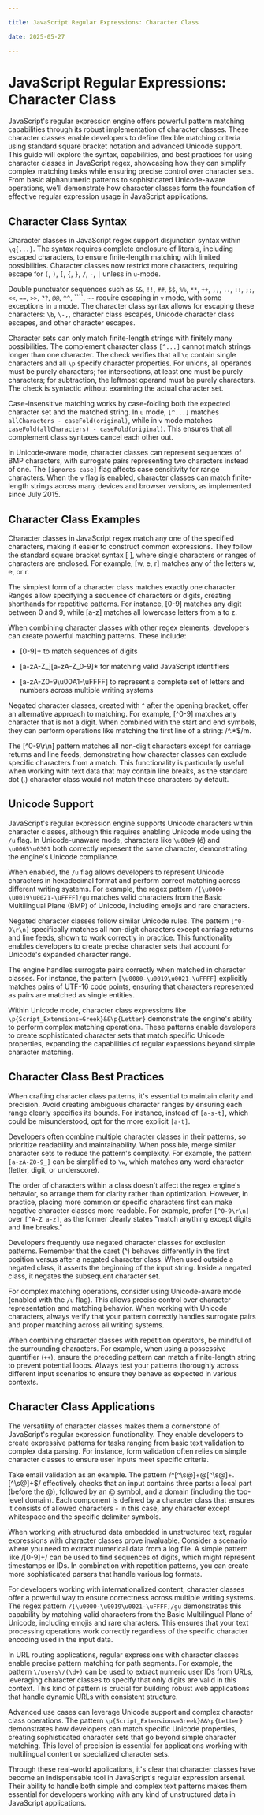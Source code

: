 ```yaml
---

title: JavaScript Regular Expressions: Character Class

date: 2025-05-27

---
```



# JavaScript Regular Expressions: Character Class

JavaScript's regular expression engine offers powerful pattern matching capabilities through its robust implementation of character classes. These character classes enable developers to define flexible matching criteria using standard square bracket notation and advanced Unicode support. This guide will explore the syntax, capabilities, and best practices for using character classes in JavaScript regex, showcasing how they can simplify complex matching tasks while ensuring precise control over character sets. From basic alphanumeric patterns to sophisticated Unicode-aware operations, we'll demonstrate how character classes form the foundation of effective regular expression usage in JavaScript applications.


## Character Class Syntax

Character classes in JavaScript regex support disjunction syntax within `\q{...}`. The syntax requires complete enclosure of literals, including escaped characters, to ensure finite-length matching with limited possibilities. Character classes now restrict more characters, requiring escape for `(`, `)`, `[`, `{`, `}`, `/`, `-`, `|` unless in `u`-mode.

Double punctuator sequences such as `&&`, `!!`, `##`, `$$`, `%%`, `**`, `++`, `,,`, `..`, `::`, `;;`, `<<`, `==`, `>>`, `??`, `@@`, `^^`, ````, `~~` require escaping in `v` mode, with some exceptions in `u` mode. The character class syntax allows for escaping these characters: `\b`, `\-,`, character class escapes, Unicode character class escapes, and other character escapes.

Character sets can only match finite-length strings with finitely many possibilities. The complement character class `[^...]` cannot match strings longer than one character. The check verifies that all `\q` contain single characters and all `\p` specify character properties. For unions, all operands must be purely characters; for intersections, at least one must be purely characters; for subtraction, the leftmost operand must be purely characters. The check is syntactic without examining the actual character set.

Case-insensitive matching works by case-folding both the expected character set and the matched string. In `u` mode, `[^...]` matches `allCharacters - caseFold(original)`, while in `v` mode matches `caseFold(allCharacters) - caseFold(original)`. This ensures that all complement class syntaxes cancel each other out.

In Unicode-aware mode, character classes can represent sequences of BMP characters, with surrogate pairs representing two characters instead of one. The `[ignores case]` flag affects case sensitivity for range characters. When the `v` flag is enabled, character classes can match finite-length strings across many devices and browser versions, as implemented since July 2015.


## Character Class Examples

Character classes in JavaScript regex match any one of the specified characters, making it easier to construct common expressions. They follow the standard square bracket syntax [ ], where single characters or ranges of characters are enclosed. For example, [w, e, r] matches any of the letters w, e, or r.

The simplest form of a character class matches exactly one character. Ranges allow specifying a sequence of characters or digits, creating shorthands for repetitive patterns. For instance, [0-9] matches any digit between 0 and 9, while [a-z] matches all lowercase letters from a to z.

When combining character classes with other regex elements, developers can create powerful matching patterns. These include:

- [0-9]+ to match sequences of digits

- [a-zA-Z_][a-zA-Z_0-9]* for matching valid JavaScript identifiers

- [a-zA-Z0-9\u00A1-\uFFFF] to represent a complete set of letters and numbers across multiple writing systems

Negated character classes, created with ^ after the opening bracket, offer an alternative approach to matching. For example, [^0-9] matches any character that is not a digit. When combined with the start and end symbols, they can perform operations like matching the first line of a string: /^.*$/m.

The [^0-9\r\n] pattern matches all non-digit characters except for carriage returns and line feeds, demonstrating how character classes can exclude specific characters from a match. This functionality is particularly useful when working with text data that may contain line breaks, as the standard dot (.) character class would not match these characters by default.


## Unicode Support

JavaScript's regular expression engine supports Unicode characters within character classes, although this requires enabling Unicode mode using the `/u` flag. In Unicode-unaware mode, characters like `\u00e9` (é) and `\u0065\u0301` both correctly represent the same character, demonstrating the engine's Unicode compliance.

When enabled, the `/u` flag allows developers to represent Unicode characters in hexadecimal format and perform correct matching across different writing systems. For example, the regex pattern `/[\u0000-\u0019\u0021-\uFFFF]/gu` matches valid characters from the Basic Multilingual Plane (BMP) of Unicode, including emojis and rare characters.

Negated character classes follow similar Unicode rules. The pattern `[^0-9\r\n]` specifically matches all non-digit characters except carriage returns and line feeds, shown to work correctly in practice. This functionality enables developers to create precise character sets that account for Unicode's expanded character range.

The engine handles surrogate pairs correctly when matched in character classes. For instance, the pattern `[\u0000-\u0019\u0021-\uFFFF]` explicitly matches pairs of UTF-16 code points, ensuring that characters represented as pairs are matched as single entities.

Within Unicode mode, character class expressions like `\p{Script_Extensions=Greek}&&\p{Letter}` demonstrate the engine's ability to perform complex matching operations. These patterns enable developers to create sophisticated character sets that match specific Unicode properties, expanding the capabilities of regular expressions beyond simple character matching.


## Character Class Best Practices

When crafting character class patterns, it's essential to maintain clarity and precision. Avoid creating ambiguous character ranges by ensuring each range clearly specifies its bounds. For instance, instead of `[a-s-t]`, which could be misunderstood, opt for the more explicit `[a-t]`.

Developers often combine multiple character classes in their patterns, so prioritize readability and maintainability. When possible, merge similar character sets to reduce the pattern's complexity. For example, the pattern `[a-zA-Z0-9_]` can be simplified to `\w`, which matches any word character (letter, digit, or underscore).

The order of characters within a class doesn't affect the regex engine's behavior, so arrange them for clarity rather than optimization. However, in practice, placing more common or specific characters first can make negative character classes more readable. For example, prefer `[^0-9\r\n]` over `[^A-Z a-z]`, as the former clearly states "match anything except digits and line breaks."

Developers frequently use negated character classes for exclusion patterns. Remember that the caret (^) behaves differently in the first position versus after a negated character class. When used outside a negated class, it asserts the beginning of the input string. Inside a negated class, it negates the subsequent character set.

For complex matching operations, consider using Unicode-aware mode (enabled with the `/u` flag). This allows precise control over character representation and matching behavior. When working with Unicode characters, always verify that your pattern correctly handles surrogate pairs and proper matching across all writing systems.

When combining character classes with repetition operators, be mindful of the surrounding characters. For example, when using a possessive quantifier (`++`), ensure the preceding pattern can match a finite-length string to prevent potential loops. Always test your patterns thoroughly across different input scenarios to ensure they behave as expected in various contexts.


## Character Class Applications

The versatility of character classes makes them a cornerstone of JavaScript's regular expression functionality. They enable developers to create expressive patterns for tasks ranging from basic text validation to complex data parsing. For instance, form validation often relies on simple character classes to ensure user inputs meet specific criteria.

Take email validation as an example. The pattern /^[^\s@]+@[^\s@]+\.[^\s@]+$/ effectively checks that an input contains three parts: a local part (before the @), followed by an @ symbol, and a domain (including the top-level domain). Each component is defined by a character class that ensures it consists of allowed characters - in this case, any character except whitespace and the specific delimiter symbols.

When working with structured data embedded in unstructured text, regular expressions with character classes prove invaluable. Consider a scenario where you need to extract numerical data from a log file. A simple pattern like /[0-9]+/ can be used to find sequences of digits, which might represent timestamps or IDs. In combination with repetition patterns, you can create more sophisticated parsers that handle various log formats.

For developers working with internationalized content, character classes offer a powerful way to ensure correctness across multiple writing systems. The regex pattern `/[\u0000-\u0019\u0021-\uFFFF]/gu` demonstrates this capability by matching valid characters from the Basic Multilingual Plane of Unicode, including emojis and rare characters. This ensures that your text processing operations work correctly regardless of the specific character encoding used in the input data.

In URL routing applications, regular expressions with character classes enable precise pattern matching for path segments. For example, the pattern `\/users\/(\d+)` can be used to extract numeric user IDs from URLs, leveraging character classes to specify that only digits are valid in this context. This kind of pattern is crucial for building robust web applications that handle dynamic URLs with consistent structure.

Advanced use cases can leverage Unicode support and complex character class operations. The pattern `\p{Script_Extensions=Greek}&&\p{Letter}` demonstrates how developers can match specific Unicode properties, creating sophisticated character sets that go beyond simple character matching. This level of precision is essential for applications working with multilingual content or specialized character sets.

Through these real-world applications, it's clear that character classes have become an indispensable tool in JavaScript's regular expression arsenal. Their ability to handle both simple and complex text patterns makes them essential for developers working with any kind of unstructured data in JavaScript applications.

